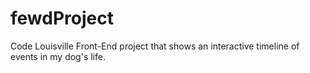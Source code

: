 # fewdProject
Code Louisville Front-End project that shows an interactive timeline of events in my dog's life.
